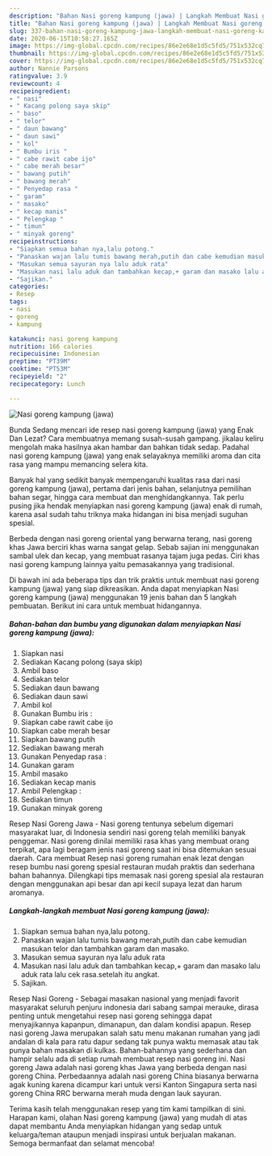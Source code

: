 ```yaml
---
description: "Bahan Nasi goreng kampung (jawa) | Langkah Membuat Nasi goreng kampung (jawa) Yang Enak dan Simpel"
title: "Bahan Nasi goreng kampung (jawa) | Langkah Membuat Nasi goreng kampung (jawa) Yang Enak dan Simpel"
slug: 337-bahan-nasi-goreng-kampung-jawa-langkah-membuat-nasi-goreng-kampung-jawa-yang-enak-dan-simpel
date: 2020-06-15T10:58:27.165Z
image: https://img-global.cpcdn.com/recipes/86e2e68e1d5c5fd5/751x532cq70/nasi-goreng-kampung-jawa-foto-resep-utama.jpg
thumbnail: https://img-global.cpcdn.com/recipes/86e2e68e1d5c5fd5/751x532cq70/nasi-goreng-kampung-jawa-foto-resep-utama.jpg
cover: https://img-global.cpcdn.com/recipes/86e2e68e1d5c5fd5/751x532cq70/nasi-goreng-kampung-jawa-foto-resep-utama.jpg
author: Nannie Parsons
ratingvalue: 3.9
reviewcount: 4
recipeingredient:
- " nasi"
- " Kacang polong saya skip"
- " baso"
- " telor"
- " daun bawang"
- " daun sawi"
- " kol"
- " Bumbu iris "
- " cabe rawit cabe ijo"
- " cabe merah besar"
- " bawang putih"
- " bawang merah"
- " Penyedap rasa "
- " garam"
- " masako"
- " kecap manis"
- " Pelengkap "
- " timun"
- " minyak goreng"
recipeinstructions:
- "Siapkan semua bahan nya,lalu potong."
- "Panaskan wajan lalu tumis bawang merah,putih dan cabe kemudian masukan telor dan tambahkan garam dan masako."
- "Masukan semua sayuran nya lalu aduk rata"
- "Masukan nasi lalu aduk dan tambahkan kecap,+ garam dan masako lalu aduk rata lalu cek rasa.setelah itu angkat."
- "Sajikan."
categories:
- Resep
tags:
- nasi
- goreng
- kampung

katakunci: nasi goreng kampung 
nutrition: 166 calories
recipecuisine: Indonesian
preptime: "PT39M"
cooktime: "PT53M"
recipeyield: "2"
recipecategory: Lunch

---
```



![Nasi goreng kampung (jawa)](https://img-global.cpcdn.com/recipes/86e2e68e1d5c5fd5/751x532cq70/nasi-goreng-kampung-jawa-foto-resep-utama.jpg)

Bunda Sedang mencari ide resep nasi goreng kampung (jawa) yang Enak Dan Lezat? Cara membuatnya memang susah-susah gampang. jikalau keliru mengolah maka hasilnya akan hambar dan bahkan tidak sedap. Padahal nasi goreng kampung (jawa) yang enak selayaknya memiliki aroma dan cita rasa yang mampu memancing selera kita.

Banyak hal yang sedikit banyak mempengaruhi kualitas rasa dari nasi goreng kampung (jawa), pertama dari jenis bahan, selanjutnya pemilihan bahan segar, hingga cara membuat dan menghidangkannya. Tak perlu pusing jika hendak menyiapkan nasi goreng kampung (jawa) enak di rumah, karena asal sudah tahu triknya maka hidangan ini bisa menjadi suguhan spesial.

Berbeda dengan nasi goreng oriental yang berwarna terang, nasi goreng khas Jawa berciri khas warna sangat gelap. Sebab sajian ini menggunakan sambal ulek dan kecap, yang membuat rasanya tajam juga pedas. Ciri khas nasi goreng kampung lainnya yaitu pemasakannya yang tradisional.


Di bawah ini ada beberapa tips dan trik praktis untuk membuat nasi goreng kampung (jawa) yang siap dikreasikan. Anda dapat menyiapkan Nasi goreng kampung (jawa) menggunakan 19 jenis bahan dan 5 langkah pembuatan. Berikut ini cara untuk membuat hidangannya.

<!--inarticleads1-->

##### Bahan-bahan dan bumbu yang digunakan dalam menyiapkan Nasi goreng kampung (jawa):

1. Siapkan  nasi
1. Sediakan  Kacang polong (saya skip)
1. Ambil  baso
1. Sediakan  telor
1. Sediakan  daun bawang
1. Sediakan  daun sawi
1. Ambil  kol
1. Gunakan  Bumbu iris :
1. Siapkan  cabe rawit cabe ijo
1. Siapkan  cabe merah besar
1. Siapkan  bawang putih
1. Sediakan  bawang merah
1. Gunakan  Penyedap rasa :
1. Gunakan  garam
1. Ambil  masako
1. Sediakan  kecap manis
1. Ambil  Pelengkap :
1. Sediakan  timun
1. Gunakan  minyak goreng


Resep Nasi Goreng Jawa - Nasi goreng tentunya sebelum digemari masyarakat luar, di Indonesia sendiri nasi goreng telah memiliki banyak penggemar. Nasi goreng dinilai memiliki rasa khas yang membuat orang terpikat, apa lagi beragam jenis nasi goreng saat ini bisa ditemukan sesuai daerah. Cara membuat Resep nasi goreng rumahan enak lezat dengan resep bumbu nasi goreng spesial restauran mudah praktis dan sederhana bahan bahannya. Dilengkapi tips memasak nasi goreng spesial ala restauran dengan menggunakan api besar dan api kecil supaya lezat dan harum aromanya. 

<!--inarticleads2-->

##### Langkah-langkah membuat Nasi goreng kampung (jawa):

1. Siapkan semua bahan nya,lalu potong.
1. Panaskan wajan lalu tumis bawang merah,putih dan cabe kemudian masukan telor dan tambahkan garam dan masako.
1. Masukan semua sayuran nya lalu aduk rata
1. Masukan nasi lalu aduk dan tambahkan kecap,+ garam dan masako lalu aduk rata lalu cek rasa.setelah itu angkat.
1. Sajikan.


Resep Nasi Goreng - Sebagai masakan nasional yang menjadi favorit masyarakat seluruh penjuru indonesia dari sabang sampai merauke, dirasa penting untuk mengetahui resep nasi goreng sehingga dapat menyajikannya kapanpun, dimanapun, dan dalam kondisi apapun. Resep nasi goreng Jawa merupakan salah satu menu makanan rumahan yang jadi andalan di kala para ratu dapur sedang tak punya waktu memasak atau tak punya bahan masakan di kulkas. Bahan-bahannya yang sederhana dan hampir selalu ada di setiap rumah membuat resep nasi goreng ini. Nasi goreng Jawa adalah nasi goreng khas Jawa yang berbeda dengan nasi goreng China. Perbedaannya adalah nasi goreng China biasanya berwarna agak kuning karena dicampur kari untuk versi Kanton Singapura serta nasi goreng China RRC berwarna merah muda dengan lauk sayuran. 

Terima kasih telah menggunakan resep yang tim kami tampilkan di sini. Harapan kami, olahan Nasi goreng kampung (jawa) yang mudah di atas dapat membantu Anda menyiapkan hidangan yang sedap untuk keluarga/teman ataupun menjadi inspirasi untuk berjualan makanan. Semoga bermanfaat dan selamat mencoba!
